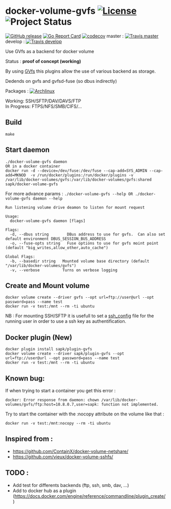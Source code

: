 # docker-volume-gvfs [![License](https://img.shields.io/badge/license-MIT-red.svg)](https://github.com/sapk/docker-volume-gvfs/blob/master/LICENSE) ![Project Status](http://img.shields.io/badge/status-alpha-red.svg)
[![GitHub release](https://img.shields.io/github/release/sapk/docker-volume-gvfs.svg)](https://github.com/sapk/docker-volume-gvfs/releases) [![Go Report Card](https://goreportcard.com/badge/github.com/sapk/docker-volume-gvfs)](https://goreportcard.com/report/github.com/sapk/docker-volume-gvfs)
[![codecov](https://codecov.io/gh/sapk/docker-volume-gvfs/branch/master/graph/badge.svg)](https://codecov.io/gh/sapk/docker-volume-gvfs)
 master : [![Travis master](https://api.travis-ci.org/sapk/docker-volume-gvfs.svg?branch=master)](https://travis-ci.org/sapk/docker-volume-gvfs) develop : [![Travis develop](https://api.travis-ci.org/sapk/docker-volume-gvfs.svg?branch=develop)](https://travis-ci.org/sapk/docker-volume-gvfs)

Use GVfs as a backend for docker volume

Status : **proof of concept (working)**


By using [GVfs](https://wiki.gnome.org/Projects/gvfs) this plugins allow the use of various backend as storage.

Dedends on gvfs and gvfsd-fuse (so dbus indirectly)

Packages : [![Archlinux](https://img.shields.io/badge/Archlinux-AUR-blue.svg)](https://aur.archlinux.org/packages/docker-volume-gvfs-git/)

Working: SSH/SFTP/DAV/DAVS/FTP  
In Progress: FTPS/NFS/SMB/CIFS/...
## Build
```
make
```

## Start daemon
```
./docker-volume-gvfs daemon
OR in a docker container
docker run -d --device=/dev/fuse:/dev/fuse --cap-add=SYS_ADMIN --cap-add=MKNOD  -v /run/docker/plugins:/run/docker/plugins -v /var/lib/docker-volumes/gvfs:/var/lib/docker-volumes/gvfs:shared sapk/docker-volume-gvfs
```

For more advance params : ```./docker-volume-gvfs --help OR ./docker-volume-gvfs daemon --help```
```
Run listening volume drive deamon to listen for mount request

Usage:
  docker-volume-gvfs daemon [flags]

Flags:
  -d, --dbus string        DBus address to use for gvfs.  Can also set default environment DBUS_SESSION_BUS_ADDRESS
  -o, --fuse-opts string   Fuse options to use for gvfs moint point (default "big_writes,allow_other,auto_cache")

Global Flags:
  -b, --basedir string   Mounted volume base directory (default "/var/lib/docker-volumes/gvfs")
  -v, --verbose          Turns on verbose logging
```

## Create and Mount volume
```
docker volume create --driver gvfs --opt url=ftp://user@url --opt password=pass --name test
docker run -v test:/mnt --rm -ti ubuntu
```
NB : For mounting SSH/SFTP it is usefull to set a [ssh_config](https://linux.die.net/man/5/ssh_config) file for the running user in order to use a ssh key as authentification.


## Docker plugin (New)
```
docker plugin install sapk/plugin-gvfs
docker volume create --driver sapk/plugin-gvfs --opt url=ftp://user@url --opt password=pass --name test
docker run -v test:/mnt --rm -ti ubuntu
```


## Known bug:
If when trying to start a container you get this error :

`docker: Error response from daemon: chown /var/lib/docker-volumes/gvfs/ftp:host=10.8.0.7,user=sapk: function not implemented.`

Try to start the container with the :nocopy attribute on the volume like that :

```
docker run -v test:/mnt:nocopy --rm -ti ubuntu
```


## Inspired from :
 - https://github.com/ContainX/docker-volume-netshare/
 - https://github.com/vieux/docker-volume-sshfs/

## TODO :
 - Add test for differents backends (ftp, ssh, smb, dav, ...)
 - Add to docker hub as a plugin (https://docs.docker.com/engine/reference/commandline/plugin_create/)
